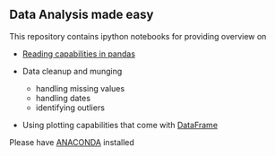 ## Data Analysis made easy

This repository contains ipython notebooks for providing overview on

* [Reading capabilities in pandas](http://pandas.pydata.org/pandas-docs/version/0.16.2/io.html)
* Data cleanup and munging
	- handling missing values
	- handling dates
	- identifying outliers

* Using plotting capabilities that come with [DataFrame](http://pandas.pydata.org/pandas-docs/stable/generated/pandas.DataFrame.plot.html) 

Please have [ANACONDA](https://www.continuum.io/downloads) installed 
